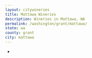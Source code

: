 ```yaml
---
layout: citywineries
title: Mattawa Wineries
description: Wineries in Mattawa, WA
permalink: /washington/grant/mattawa/
state: wa
county: grant
city: mattawa
---
```

-
